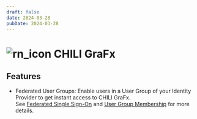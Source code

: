 ```yaml
---
draft: false
date: 2024-03-28
pubDate: 2024-03-28
---
```


# ![rn_icon](https://chilipublishdocs.imgix.net/logos/CHILI_LOGOS_OK-04.svg) CHILI GraFx

## Features

- Federated User Groups: Enable users in a User Group of your Identity Provider to get instant access to CHILI GraFx.  
See [Federated Single Sign-On](/CHILI-GraFx/concepts/federated-single-sign-on/) and [User Group Membership](/CHILI-GraFx/guides/manage-group-membership/#manage-membership-of-federated-users) for more details.